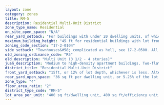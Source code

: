 ```yaml
---
layout: zone
category: zones
title: RM-5
description: Residential Multi-Unit District
zone_type_name: Residential
on_site_open_space: "N/A"
rear_yard_setback: "For buildings with under 20 dwelling units, of which at least 33% are &quot;accessible&quot;&#58; 50 ft or 24% of lot depth, whichever is less. For other buildings&#58; 50 ft or 30% of lot depth, whichever is less."
maximum_building_height: "45 ft for residential buildings with lot frontage of less than 32 ft, 47 ft when lot front is over that. None for schools and churches."
zoning_code_section: "17-2-0104"
side_setback: "Townhouses&#58; complicated as hell, see 17-2-0500. All other buildings&#58; Combined width of side setbacks must equal 20% of lot width, and neither setback can be less than 2 feet or 8% of lot width (whichever is greater.) But no setback is required to be wider than 5 feet."
old_zoning_ordinance_code: "R5"
old_description: "Multi Unit (3 1/2 - 4 stories)"
juan_description: "Medium to high-density apartment buildings. Two-flats, townhouses, and single family homes are also allowed."
district_title: "Residential Multi-Unit District"
front_yard_setback: "15ft, or 12% of lot depth, whichever is less. Alternatively, setback can be the average front yard depth of nearest 2 lots."
rear_yard_open_space: "36 sq ft per dwelling unit, or 5.25% of the lot area, which ever is greater."
zone_type: "4"
floor_area_ratio: "2"
district_type_code: "RM-5"
lot_area_per_unit: "400 sq ft/dwelling unit, 400 sq ft/efficiency unit, 200 sq ft/SRO unit"
---
```

